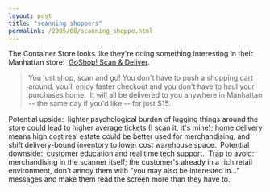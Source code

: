 ```yaml
---
layout: post
title: "scanning shoppers"
permalink: /2005/08/scanning_shoppe.html
---
```


The Container Store looks like they're doing something interesting in their Manhattan store:  [GoShop! Scan & Deliver](http://www.containerstore.com/goshop/index.jhtml "GoShop! Scan & Deliver").

> You just shop, scan and go! You don't have to push a shopping cart around, you'll enjoy faster checkout and you don't have to haul your purchases home.  It will all be delivered to you anywhere in Manhattan -- the same day if you'd like -- for just $15.

Potential upside:  lighter psychological burden of lugging things around the store could lead to higher average tickets (I scan it, it's mine); home delivery means high cost real estate could be better used for merchandising, and shift delivery-bound inventory to lower cost warehouse space.  Potential downside:  customer education and real time tech support.  Trap to avoid:  merchandising in the scanner itself; the customer's already in a rich retail environment, don't annoy them with "you may also be interested in..." messages and make them read the screen more than they have to.